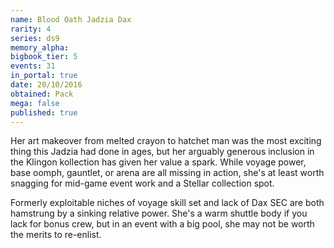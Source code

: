 ```yaml
---
name: Blood Oath Jadzia Dax
rarity: 4
series: ds9
memory_alpha:
bigbook_tier: 5
events: 31
in_portal: true
date: 20/10/2016
obtained: Pack
mega: false
published: true
---
```


Her art makeover from melted crayon to hatchet man was the most exciting thing this Jadzia had done in ages, but her arguably generous inclusion in the Klingon kollection has given her value a spark. While voyage power, base oomph, gauntlet, or arena are all missing in action, she's at least worth snagging for mid-game event work and a Stellar collection spot.

Formerly exploitable niches of voyage skill set and lack of Dax SEC are both hamstrung by a sinking relative power. She's a warm shuttle body if you lack for bonus crew, but in an event with a big pool, she may not be worth the merits to re-enlist.
